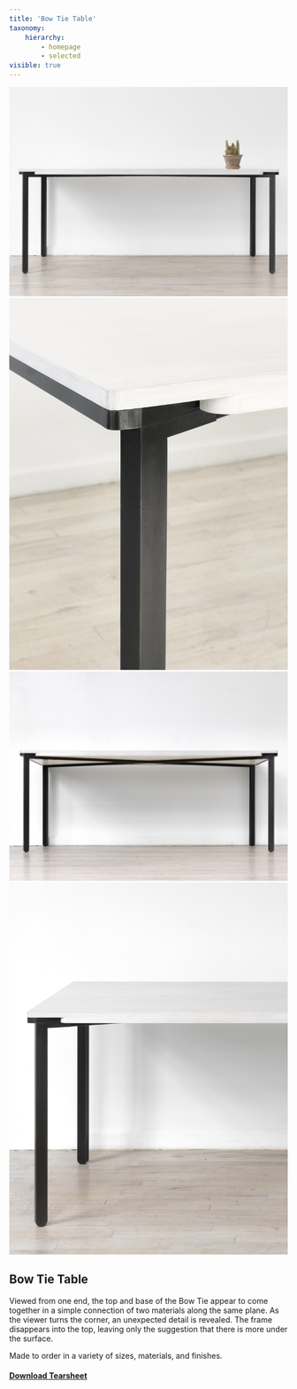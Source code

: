 ```yaml
---
title: 'Bow Tie Table'
taxonomy:
    hierarchy:
        - homepage
        - selected
visible: true
---
```


![](1.bowtietable.jpg)
![](2.bowtietable.jpg)
![](3.bowtietable.jpg)
![](4.bowtietable.jpg)
## Bow Tie Table
Viewed from one end, the top and base of the Bow Tie appear to come together in a simple connection of two materials along the same plane. As the viewer turns the corner, an unexpected detail is revealed. The frame disappears into the top, leaving only the suggestion that there is more under the surface.  
  
Made to order in a variety of sizes, materials, and finishes.  
#### [Download Tearsheet](bow-tie-table.pdf?target=_blank)  